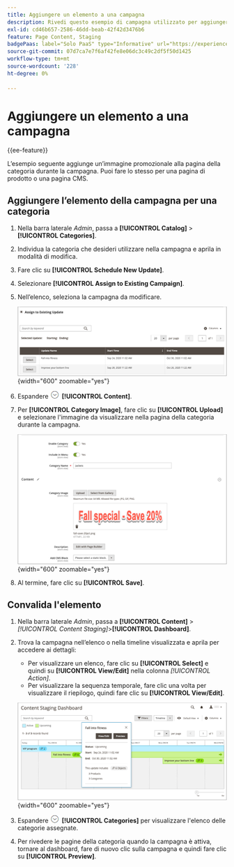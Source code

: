 ```yaml
---
title: Aggiungere un elemento a una campagna
description: Rivedi questo esempio di campagna utilizzato per aggiungere un’immagine promozionale alla pagina della categoria durante la campagna.
exl-id: cd46b657-2586-46dd-beab-42f42d3476b6
feature: Page Content, Staging
badgePaas: label="Solo PaaS" type="Informative" url="https://experienceleague.adobe.com/en/docs/commerce/user-guides/product-solutions" tooltip="Applicabile solo ai progetti Adobe Commerce on Cloud (infrastruttura PaaS gestita da Adobe) e ai progetti on-premise."
source-git-commit: 07d7ca7e7f6af42fe8e06dc3c49c2df5f50d1425
workflow-type: tm+mt
source-wordcount: '228'
ht-degree: 0%

---
```


# Aggiungere un elemento a una campagna

{{ee-feature}}

L’esempio seguente aggiunge un’immagine promozionale alla pagina della categoria durante la campagna. Puoi fare lo stesso per una pagina di prodotto o una pagina CMS.

## Aggiungere l’elemento della campagna per una categoria

1. Nella barra laterale _Admin_, passa a **[!UICONTROL Catalog]** > **[!UICONTROL Categories]**.

1. Individua la categoria che desideri utilizzare nella campagna e aprila in modalità di modifica.

1. Fare clic su **[!UICONTROL Schedule New Update]**.

1. Selezionare **[!UICONTROL Assign to Existing Campaign]**.

1. Nell’elenco, seleziona la campagna da modificare.

   ![Assegnazione a una campagna esistente](./assets/content-staging-assign-to-existing-campaign.png){width="600" zoomable="yes"}

1. Espandere ![Selettore di espansione](../assets/icon-display-expand.png) **[!UICONTROL Content]**.

1. Per **[!UICONTROL Category Image]**, fare clic su **[!UICONTROL Upload]** e selezionare l&#39;immagine da visualizzare nella pagina della categoria durante la campagna.

   ![Aggiunta di un&#39;immagine di categoria](./assets/content-staging-existing-category-image.png){width="600" zoomable="yes"}

1. Al termine, fare clic su **[!UICONTROL Save]**.

## Convalida l&#39;elemento

1. Nella barra laterale _Admin_, passa a **[!UICONTROL Content]** > _[!UICONTROL Content Staging]_>**[!UICONTROL Dashboard]**.

1. Trova la campagna nell’elenco o nella timeline visualizzata e aprila per accedere ai dettagli:

   - Per visualizzare un elenco, fare clic su **[!UICONTROL Select]** e quindi su **[!UICONTROL View/Edit]** nella colonna _[!UICONTROL Action]_.
   - Per visualizzare la sequenza temporale, fare clic una volta per visualizzare il riepilogo, quindi fare clic su **[!UICONTROL View/Edit]**.

   ![Dettagli campagna](./assets/content-staging-dashboard-summary.png){width="600" zoomable="yes"}

1. Espandere ![Selettore di espansione](../assets/icon-display-expand.png) **[!UICONTROL Categories]** per visualizzare l&#39;elenco delle categorie assegnate.

1. Per rivedere le pagine della categoria quando la campagna è attiva, tornare al dashboard, fare di nuovo clic sulla campagna e quindi fare clic su **[!UICONTROL Preview]**.
